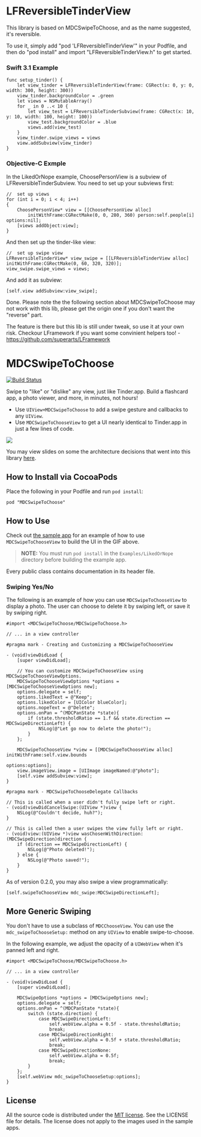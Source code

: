 # LFReversibleTinderView

This library is based on MDCSwipeToChoose, and as the name suggested, it's reversible.

To use it, simply add "pod 'LFReversibleTinderView'" in your Podfile, and then do "pod install" and import "LFReversibleTinderView.h" to get started.

### Swift 3.1 Example

	func setup_tinder() {
		let view_tinder = LFReversibleTinderView(frame: CGRect(x: 0, y: 0, width: 300, height: 300))
		view_tinder.backgroundColor = .green
		let views = NSMutableArray()
		for _ in 0 ..< 10 {
			let view_test = LFReversibleTinderSubview(frame: CGRect(x: 10, y: 10, width: 100, height: 100))
			view_test.backgroundColor = .blue
			views.add(view_test)
		}
		view_tinder.swipe_views = views
		view.addSubview(view_tinder)
	}

### Objective-C Exmple

In the LikedOrNope example, ChoosePersonView is a subview of LFReversibleTinderSubview. You need to set up your subviews first:

	//	set up views
	for (int i = 0; i < 4; i++)
	{
		ChoosePersonView* view = [[ChoosePersonView alloc] 
			initWithFrame:CGRectMake(0, 0, 280, 360) person:self.people[i] options:nil];
		[views addObject:view];
	}

And then set up the tinder-like view:

	//	set up swipe view
	LFReversibleTinderView* view_swipe = [[LFReversibleTinderView alloc] initWithFrame:CGRectMake(0, 60, 320, 320)];
	view_swipe.swipe_views = views;

And add it as subview:

	[self.view addSubview:view_swipe];

Done. Please note the the following section about MDCSwipeToChoose may not work with this lib, please get the origin one if you don't want the "reverse" part.

The feature is there but this lib is still under tweak, so use it at your own risk. Checkour LFramework if you want some convinient helpers too! - https://github.com/superarts/LFramework

# MDCSwipeToChoose

[![Build Status](https://travis-ci.org/modocache/MDCSwipeToChoose.svg?branch=master)](https://travis-ci.org/modocache/MDCSwipeToChoose)

Swipe to "like" or "dislike" any view, just like Tinder.app. Build a flashcard app, a photo viewer, and more, in minutes, not hours!

- Use `UIView+MDCSwipeToChoose` to add a swipe gesture and callbacks to any `UIView`.
- Use `MDCSwipeToChooseView` to get a UI nearly identical to Tinder.app in just a few lines of code.

![](http://cl.ly/image/0M1j1J0E0s3G/MDCSwipeToChoose-v0.2.0.gif)

You may view slides on some the architecture decisions that went into this library [here](http://modocache.io/ios-ui-component-api-design).

## How to Install via CocoaPods

Place the following in your Podfile and run `pod install`:

```objc
pod "MDCSwipeToChoose"
```

## How to Use

Check out [the sample app](https://github.com/modocache/MDCSwipeToChoose/tree/master/Examples/LikedOrNope) for an example of how to use `MDCSwipeToChooseView` to build the UI in the GIF above.

> **NOTE:** You must run `pod install` in the `Examples/LikedOrNope` directory before building the example app.

Every public class contains documentation in its header file.

### Swiping Yes/No

The following is an example of how you can use `MDCSwipeToChooseView` to display a photo. The user can choose to delete it by swiping left, or save it by swiping right.

```objc
#import <MDCSwipeToChoose/MDCSwipeToChoose.h>

// ... in a view controller

#pragma mark - Creating and Customizing a MDCSwipeToChooseView

- (void)viewDidLoad {
    [super viewDidLoad];

    // You can customize MDCSwipeToChooseView using MDCSwipeToChooseViewOptions.
    MDCSwipeToChooseViewOptions *options = [MDCSwipeToChooseViewOptions new];
    options.delegate = self;
    options.likedText = @"Keep";
    options.likedColor = [UIColor blueColor];
    options.nopeText = @"Delete";
    options.onPan = ^(MDCPanState *state){
        if (state.thresholdRatio == 1.f && state.direction == MDCSwipeDirectionLeft) {
            NSLog(@"Let go now to delete the photo!");
        }
    };

    MDCSwipeToChooseView *view = [[MDCSwipeToChooseView alloc] initWithFrame:self.view.bounds
                                                                     options:options];
    view.imageView.image = [UIImage imageNamed:@"photo"];
    [self.view addSubview:view];
}

#pragma mark - MDCSwipeToChooseDelegate Callbacks

// This is called when a user didn't fully swipe left or right.
- (void)viewDidCancelSwipe:(UIView *)view {
    NSLog(@"Couldn't decide, huh?");
}

// This is called then a user swipes the view fully left or right.
- (void)view:(UIView *)view wasChosenWithDirection:(MDCSwipeDirection)direction {
    if (direction == MDCSwipeDirectionLeft) {
        NSLog(@"Photo deleted!");
    } else {
        NSLog(@"Photo saved!");
    }
}
```

As of version 0.2.0, you may also swipe a view programmatically:

```objc
[self.swipeToChooseView mdc_swipe:MDCSwipeDirectionLeft];
```

## More Generic Swiping

You don't have to use a subclass of `MDCChooseView`. You can use the `mdc_swipeToChooseSetup:` method on any `UIView` to enable swipe-to-choose.

In the following example, we adjust the opacity of a `UIWebView` when it's panned left and right.

```objc
#import <MDCSwipeToChoose/MDCSwipeToChoose.h>

// ... in a view controller

- (void)viewDidLoad {
    [super viewDidLoad];

    MDCSwipeOptions *options = [MDCSwipeOptions new];
    options.delegate = self;
    options.onPan = ^(MDCPanState *state){
        switch (state.direction) {
            case MDCSwipeDirectionLeft:
                self.webView.alpha = 0.5f - state.thresholdRatio;
                break;
            case MDCSwipeDirectionRight:
                self.webView.alpha = 0.5f + state.thresholdRatio;
                break;
            case MDCSwipeDirectionNone:
                self.webView.alpha = 0.5f;
                break;
        }
    };
    [self.webView mdc_swipeToChooseSetup:options];
}
```

## License

All the source code is distributed under the [MIT license](http://www.opensource.org/licenses/mit-license.php). See the LICENSE file for details. The license does not apply to the images used in the sample apps.